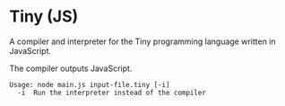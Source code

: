 # Tiny (JS)

A compiler and interpreter for the Tiny programming language written in JavaScript.

The compiler outputs JavaScript.

```
Usage: node main.js input-file.tiny [-i]
  -i  Run the interpreter instead of the compiler
```
